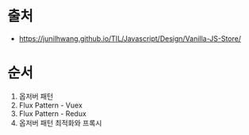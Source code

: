 # 출처
* https://junilhwang.github.io/TIL/Javascript/Design/Vanilla-JS-Store/

# 순서
1. 옵저버 패턴
2. Flux Pattern - Vuex
3. Flux Pattern - Redux
4. 옵저버 패턴 최적화와 프록시